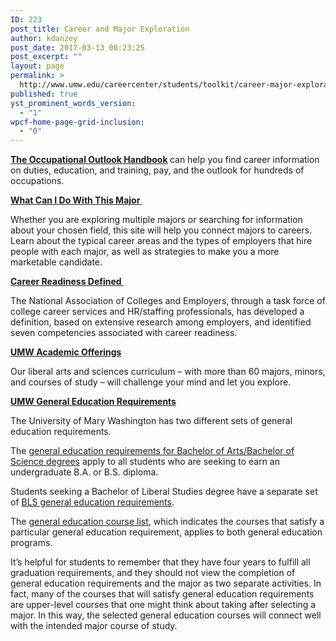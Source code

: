 ```yaml
---
ID: 223
post_title: Career and Major Exploration
author: kdanzey
post_date: 2017-03-13 00:23:25
post_excerpt: ""
layout: page
permalink: >
  http://www.umw.edu/careercenter/students/toolkit/career-major-exploration/
published: true
yst_prominent_words_version:
  - "1"
wpcf-home-page-grid-inclusion:
  - "0"
---
```

<a href="http://www.bls.gov/ooh"><strong>The Occupational Outlook Handbook</strong></a><b> </b>can help you find career information on duties, education, and training, pay, and the outlook for hundreds of occupations.

<a href="http://whatcanidowiththismajor.com/major/"><b>What Can I Do With This Major </b></a>

Whether you are exploring multiple majors or searching for information about your chosen field, this site will help you connect majors to careers. Learn about the typical career areas and the types of employers that hire people with each major, as well as strategies to make you a more marketable candidate.

<a href="http://www.naceweb.org/knowledge/career-readiness-competencies.aspx"><b>Career Readiness Defined </b></a>

The National Association of Colleges and Employers, through a task force of college career services and HR/staffing professionals, has developed a definition, based on extensive research among employers, and identified seven competencies associated with career readiness.

<a href="http://www.umw.edu/study"><b>UMW Academic Offerings</b></a>

Our liberal arts and sciences curriculum – with more than 60 majors, minors, and courses of study – will challenge your mind and let you explore.

<a href="http://publications.umw.edu/undergraduatecatalog/courses-of-study/general-education/"><b>UMW General Education Requirements</b></a>

The University of Mary Washington has two different sets of general education requirements.

The <a href="http://publications.umw.edu/undergraduatecatalog/courses-of-study/general-education/general-education-requirements-for-bachelor-of-artsbachelor-of-science-degrees/">general education requirements for Bachelor of Arts/Bachelor of Science degrees</a> apply to all students who are seeking to earn an undergraduate B.A. or B.S. diploma.

Students seeking a Bachelor of Liberal Studies degree have a separate set of <a href="http://publications.umw.edu/undergraduatecatalog/courses-of-study/general-education/bachelor-of-liberal-studies-general-education-requirements/">BLS general education requirements</a>.

The <a href="http://publications.umw.edu/undergraduatecatalog/courses-of-study/general-education/general-education-course-list/">general education course list</a>, which indicates the courses that satisfy a particular general education requirement, applies to both general education programs.

It’s helpful for students to remember that they have four years to fulfill all graduation requirements, and they should not view the completion of general education requirements and the major as two separate activities. In fact, many of the courses that will satisfy general education requirements are upper-level courses that one might think about taking after selecting a major. In this way, the selected general education courses will connect well with the intended major course of study.